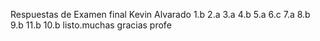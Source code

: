 Respuestas de Examen final Kevin Alvarado
1.b
2.a
3.a
4.b
5.a
6.c
7.a
8.b
9.b
11.b
10.b
listo.muchas gracias profe